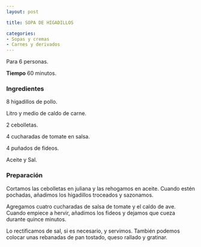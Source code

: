 ```yaml
---
layout: post

title: SOPA DE HIGADILLOS

categories:
- Sopas y cremas
- Carnes y derivados
---
```

Para 6 personas.

<b>Tiempo</b> 60 minutos.

<h3>Ingredientes</h3>
8 higadillos de pollo.

Litro y medio de caldo de carne.

2 cebolletas.

4 cucharadas de tomate en salsa.

4 puñados de fideos.

Aceite y Sal.

<h3>Preparación</h3>
Cortamos las cebolletas en juliana y las rehogamos en aceite. Cuando estén pochadas, añadimos los higadillos troceados y sazonamos.

Agregamos cuatro cucharadas de salsa de tomate y el caldo de ave. Cuando empiece a hervir, añadimos los fideos y dejamos que cueza durante quince minutos.

Lo rectificamos de sal, si es necesario, y servimos. También podemos colocar unas rebanadas de pan tostado, queso rallado y gratinar.

